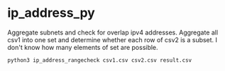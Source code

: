 # ip_address_py
 Aggregate subnets and check for overlap ipv4 addresses.
 Aggregate all csv1 into one set and determine whether each row of csv2 is a subset.
 I don't know how many elements of set are possible.
```
python3 ip_address_rangecheck csv1.csv csv2.csv result.csv
```
